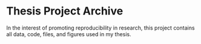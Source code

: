 # Thesis Project Archive

In the interest of promoting reproducibility in research, this project contains all data, code, files, and figures used in my thesis.

